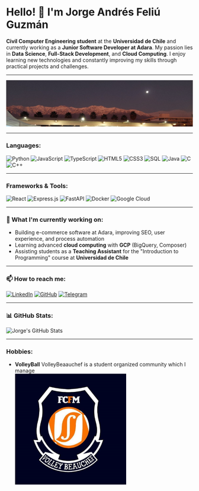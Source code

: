 # Hello! 🦆 I'm Jorge Andrés Feliú Guzmán

**Civil Computer Engineering student** at the **Universidad de Chile** and currently working as a **Junior Software Developer at Adara**. My passion lies in **Data Science**, **Full-Stack Development**, and **Cloud Computing**. I enjoy learning new technologies and constantly improving my skills through practical projects and challenges.

---

![Profile Banner](./img/outlet-bg.jpeg)

---

### Languages:
![Python](https://img.shields.io/badge/Python-3776AB?style=for-the-badge&logo=python&logoColor=white)
![JavaScript](https://img.shields.io/badge/JavaScript-F7DF1E?style=for-the-badge&logo=javascript&logoColor=black)
![TypeScript](https://img.shields.io/badge/TypeScript-007ACC?style=for-the-badge&logo=typescript&logoColor=white)
![HTML5](https://img.shields.io/badge/HTML5-E34F26?style=for-the-badge&logo=html5&logoColor=white)
![CSS3](https://img.shields.io/badge/CSS3-1572B6?style=for-the-badge&logo=css3&logoColor=white)
![SQL](https://img.shields.io/badge/SQL-336791?style=for-the-badge&logo=postgresql&logoColor=white)
![Java](https://img.shields.io/badge/Java-007396?style=for-the-badge&logo=java&logoColor=white)
![C](https://img.shields.io/badge/C-00599C?style=for-the-badge&logo=c&logoColor=white)
![C++](https://img.shields.io/badge/C++-00599C?style=for-the-badge&logo=cplusplus&logoColor=white)

---

### Frameworks & Tools:
![React](https://img.shields.io/badge/React-20232A?style=for-the-badge&logo=react&logoColor=61DAFB)
![Express.js](https://img.shields.io/badge/Express.js-404D59?style=for-the-badge)
![FastAPI](https://img.shields.io/badge/FastAPI-009688?style=for-the-badge&logo=fastapi&logoColor=white)
![Docker](https://img.shields.io/badge/Docker-2496ED?style=for-the-badge&logo=docker&logoColor=white)
![Google Cloud](https://img.shields.io/badge/Google%20Cloud-4285F4?style=for-the-badge&logo=googlecloud&logoColor=white)

---

### 🌱 What I'm currently working on:
- Building e-commerce software at Adara, improving SEO, user experience, and process automation
- Learning advanced **cloud computing** with **GCP** (BigQuery, Composer)
- Assisting students as a **Teaching Assistant** for the "Introduction to Programming" course at **Universidad de Chile**

---

### 📫 How to reach me:
[![LinkedIn](https://img.shields.io/badge/LinkedIn-0077B5?style=for-the-badge&logo=linkedin&logoColor=white)](https://linkedin.com/in/jfeliu01)
[![GitHub](https://img.shields.io/badge/GitHub-181717?style=for-the-badge&logo=github&logoColor=white)](https://github.com/JFeliu01)
[![Telegram](https://img.shields.io/badge/Telegram-2CA5E0?style=for-the-badge&logo=telegram&logoColor=white)](https://t.me/feliuchi)

---

### 📊 GitHub Stats:
![Jorge's GitHub Stats](https://github-readme-stats.vercel.app/api?username=JFeliu01&show_icons=true&theme=dark&count_private=true)

---

### Hobbies:
- **VolleyBall** VolleyBeaauchef is a student organized community which I manage
  <br>
    <a href="https://www.youtube.com/@volleybeauchef342" target="_blank">
     <img src="./img/volleybeauchef.png" alt="VolleyBeauchef" width="300">
    </a>
  <br>
